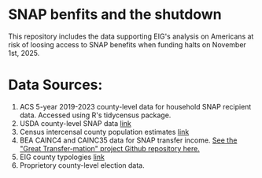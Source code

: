 # SNAP benfits and the shutdown
This repository includes the data supporting EIG's analysis on Americans at risk of loosing access to SNAP benefits when funding halts on November 1st, 2025.

# Data Sources:
1. ACS 5-year 2019-2023 county-level data for household SNAP recipient data. Accessed using R's tidycensus package.
2. USDA county-level SNAP data [link](https://www.fns.usda.gov/pd/supplemental-nutrition-assistance-program-snap)
3. Census intercensal county population estimates [link](https://www.census.gov/data/tables/time-series/demo/popest/2020s-counties-total.html)
4. BEA CAINC4 and CAINC35 data for SNAP transfer income. [See the "Great Transfer-mation" project Github repository here.](https://github.com/EIG-Research/EIG-Great-Transfer-Mation)
5. EIG county typologies [link](https://eig.org/issue-areas/persistent-poverty/)
6. Proprietory county-level election data.
